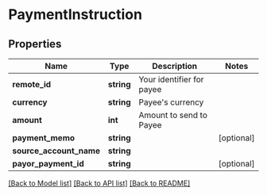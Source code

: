 # PaymentInstruction

## Properties
Name | Type | Description | Notes
------------ | ------------- | ------------- | -------------
**remote_id** | **string** | Your identifier for payee | 
**currency** | **string** | Payee&#39;s currency | 
**amount** | **int** | Amount to send to Payee | 
**payment_memo** | **string** |  | [optional] 
**source_account_name** | **string** |  | 
**payor_payment_id** | **string** |  | [optional] 

[[Back to Model list]](../README.md#documentation-for-models) [[Back to API list]](../README.md#documentation-for-api-endpoints) [[Back to README]](../README.md)


